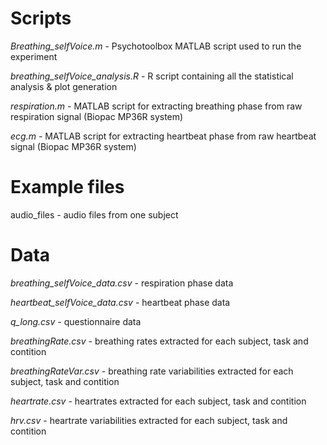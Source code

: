 

# Scripts   

*Breathing_selfVoice.m* - Psychotoolbox MATLAB script used to run the experiment

*breathing_selfVoice_analysis.R* - R script containing all the statistical analysis & plot generation

*respiration.m* - MATLAB script for extracting breathing phase from raw respiration signal (Biopac MP36R system)

*ecg.m* - MATLAB script for extracting heartbeat phase from raw heartbeat signal (Biopac MP36R system)



# Example files

audio_files - audio files from one subject



# Data 

*breathing_selfVoice_data.csv* - respiration phase data

*heartbeat_selfVoice_data.csv* - heartbeat phase data

*q_long.csv* - questionnaire data

*breathingRate.csv* - breathing rates extracted for each subject, task and contition

*breathingRateVar.csv* - breathing rate variabilities extracted for each subject, task and contition

*heartrate.csv* - heartrates extracted for each subject, task and contition

*hrv.csv* - heartrate variabilities extracted for each subject, task and contition